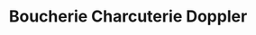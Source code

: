 ---
title: "Boucherie Charcuterie Doppler"
url: /bantzenheim/boucherie-charcuterie-doppler/
shop: Metzgerei
---